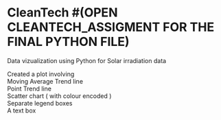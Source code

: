 # CleanTech  #(OPEN CLEANTECH_ASSIGMENT FOR THE FINAL PYTHON FILE)   
Data vizualization using Python for Solar irradiation data

Created a plot involving     
Moving Average Trend line    
Point Trend line   
Scatter chart ( with colour encoded )    
Separate legend boxes     
A text box    
